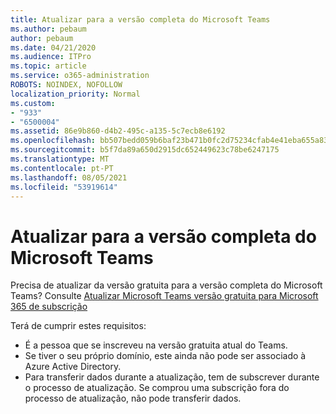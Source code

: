 ```yaml
---
title: Atualizar para a versão completa do Microsoft Teams
ms.author: pebaum
author: pebaum
ms.date: 04/21/2020
ms.audience: ITPro
ms.topic: article
ms.service: o365-administration
ROBOTS: NOINDEX, NOFOLLOW
localization_priority: Normal
ms.custom:
- "933"
- "6500004"
ms.assetid: 86e9b860-d4b2-495c-a135-5c7ecb8e6192
ms.openlocfilehash: bb507bedd059b6baf23b471b0fc2d75234cfab4e41eba655a83a645c65669680
ms.sourcegitcommit: b5f7da89a650d2915dc652449623c78be6247175
ms.translationtype: MT
ms.contentlocale: pt-PT
ms.lasthandoff: 08/05/2021
ms.locfileid: "53919614"
---
```

# <a name="upgrade-to-the-full-version-of-microsoft-teams"></a>Atualizar para a versão completa do Microsoft Teams

Precisa de atualizar da versão gratuita para a versão completa do Microsoft Teams? Consulte [Atualizar Microsoft Teams versão gratuita para Microsoft 365 de subscrição](https://docs.microsoft.com/microsoftteams/upgrade-freemium)

Terá de cumprir estes requisitos:

- É a pessoa que se inscreveu na versão gratuita atual do Teams.
- Se tiver o seu próprio domínio, este ainda não pode ser associado à Azure Active Directory.
- Para transferir dados durante a atualização, tem de subscrever durante o processo de atualização. Se comprou uma subscrição fora do processo de atualização, não pode transferir dados.
